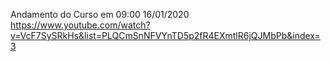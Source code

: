 Andamento do Curso em 09:00 16/01/2020
https://www.youtube.com/watch?v=VcF7SySRkHs&list=PLQCmSnNFVYnTD5p2fR4EXmtlR6jQJMbPb&index=3
